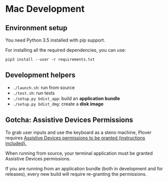 # Mac Development

## Environment setup

You need Python 3.5 installed with pip support.

For installing all the required dependencies, you can use:

`pip3 install --user -r requirements.txt`

## Development helpers

* `./launch.sh`: run from source
* `./test.sh`: run tests
* `./setup.py bdist_app`: build an **application bundle**
* `./setup.py bdist_dmg`: create a **disk image**

## Gotcha: Assistive Devices Permissions

To grab user inputs and use the keyboard as a steno machine, Plover requires [Assistive Devices permissions to be granted (instructions included).](https://support.apple.com/kb/ph18391?locale=en_US)

When running from source, your terminal application must be granted Assistive Devices permissions.

If you are running from an application bundle (both in development and for releases), every new build will require re-granting the permissions.
